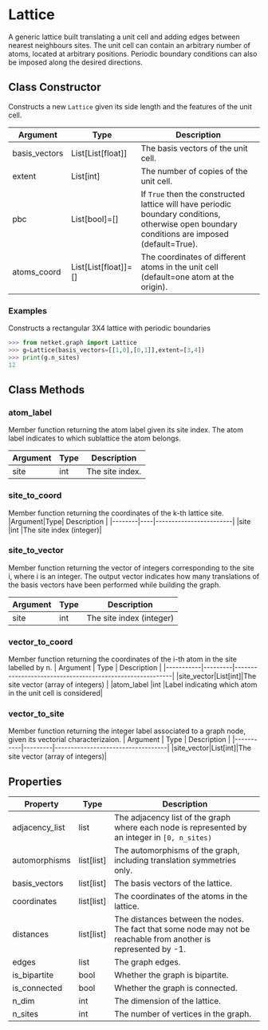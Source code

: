 # Lattice
A generic lattice built translating a unit cell and adding edges between nearest neighbours sites. The unit cell can contain
 an arbitrary number of atoms, located at arbitrary positions.
 Periodic boundary conditions can also be imposed along the desired directions.

## Class Constructor
Constructs a new ``Lattice`` given its side length and the features of the unit cell.

|  Argument   |        Type        |                                                                  Description                                                                  |
|-------------|--------------------|-----------------------------------------------------------------------------------------------------------------------------------------------|
|basis_vectors|List[List[float]]   |The basis vectors of the unit cell.                                                                                                            |
|extent       |List[int]           |The number of copies of the unit cell.                                                                                                         |
|pbc          |List[bool]=[]       |If ``True`` then the constructed lattice will have periodic boundary conditions, otherwise open boundary conditions are imposed (default=True).|
|atoms_coord  |List[List[float]]=[]|The coordinates of different atoms in the unit cell (default=one atom at the origin).                                                          |

### Examples
Constructs a rectangular 3X4 lattice with periodic boundaries

```python
>>> from netket.graph import Lattice
>>> g=Lattice(basis_vectors=[[1,0],[0,1]],extent=[3,4])
>>> print(g.n_sites)
12

```



## Class Methods 
### atom_label
Member function returning the atom label given its site index. The atom label indicates to which sublattice the atom belongs.

|Argument|Type|  Description  |
|--------|----|---------------|
|site    |int |The site index.|

### site_to_coord
Member function returning the coordinates of the k-th lattice site.
|Argument|Type|      Description       |
|--------|----|------------------------|
|site    |int |The site index (integer)|

### site_to_vector
Member function returning the vector of integers corresponding to the site
i, where i is an integer. The output vector indicates how many
translations of the basis vectors have been performed while building the
graph.

|Argument|Type|      Description       |
|--------|----|------------------------|
|site    |int |The site index (integer)|

### vector_to_coord
Member function returning the coordinates of the i-th atom in the site
labelled by n.
| Argument  |  Type   |                       Description                        |
|-----------|---------|----------------------------------------------------------|
|site_vector|List[int]|The site vector (array of integers)                       |
|atom_label |int      |Label indicating which atom in the unit cell is considered|

### vector_to_site
Member function returning the integer label associated to a graph node,
given its vectorial characterizaion.
| Argument  |  Type   |            Description            |
|-----------|---------|-----------------------------------|
|site_vector|List[int]|The site vector (array of integers)|

## Properties

|   Property   |      Type       |                                                        Description                                                        |
|--------------|-----------------|---------------------------------------------------------------------------------------------------------------------------|
|adjacency_list|       list      | The adjacency list of the graph where each node is           represented by an integer in `[0, n_sites)`                  |
|automorphisms |       list[list]| The automorphisms of the graph,           including translation symmetries only.                                          |
|basis_vectors |       list[list]| The basis vectors of the lattice.                                                                                         |
|coordinates   |       list[list]| The coordinates of the atoms in the lattice.                                                                              |
|distances     |       list[list]| The distances between the nodes. The fact that some node           may not be reachable from another is represented by -1.|
|edges         |       list      | The graph edges.                                                                                                          |
|is_bipartite  |       bool      | Whether the graph is bipartite.                                                                                           |
|is_connected  |       bool      | Whether the graph is connected.                                                                                           |
|n_dim         |       int       | The dimension of the lattice.                                                                                             |
|n_sites       |       int       | The number of vertices in the graph.                                                                                      |
